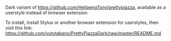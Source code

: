 Dark variant of https://github.com/HelipengTony/prettypiazza, available as a userstyle instead of browser extension.

To install, install Stylus or another browser extension for userstyles, then visit this link: https://github.com/yutotakano/PrettyPiazzaDark/raw/master/README.md
